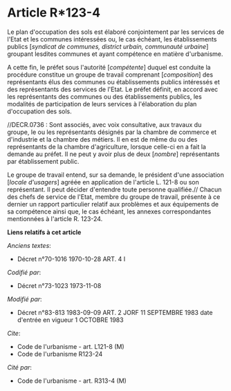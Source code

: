 # Article R*123-4

Le plan d'occupation des sols est élaboré conjointement par les services de l'Etat et les communes intéressées ou, le cas
échéant, les établissements publics [*syndicat de communes, district urbain, communauté urbaine*] groupant lesdites communes
et ayant compétence en matière d'urbanisme.

A cette fin, le préfet sous l'autorité [*compétente*] duquel est conduite la procédure constitue un groupe de travail
comprenant [*composition*] des représentants élus des communes ou établissements publics intéressés et des représentants des
services de l'Etat. Le préfet définit, en accord avec les représentants des communes ou des établissements publics, les
modalités de participation de leurs services à l'élaboration du plan d'occupation des sols.

//DECR.0736 : Sont associés, avec voix consultative, aux travaux du groupe, le ou les représentants désignés par la chambre
de commerce et d'industrie et la chambre des métiers. Il en est de même du ou des représentants de la chambre d'agriculture,
lorsque celle-ci en a fait la demande au préfet. Il ne peut y avoir plus de deux [*nombre*] représentants par établissement
public.

Le groupe de travail entend, sur sa demande, le président d'une association [*locale d'usagers*] agréée en application de
l'article L. 121-8 ou son représentant. Il peut décider d'entendre toute personne qualifiée.//    Chacun des chefs de service
de l'Etat, membre du groupe de travail, présente à ce dernier un rapport particulier relatif aux problèmes et aux équipements
de sa compétence ainsi que, le cas échéant, les annexes correspondantes mentionnées à l'article R. 123-24.

**Liens relatifs à cet article**

_Anciens textes_:

  - Décret n°70-1016 1970-10-28 ART. 4 I

_Codifié par_:

  - Décret n°73-1023 1973-11-08

_Modifié par_:

  - Décret n°83-813 1983-09-09 ART. 2 JORF 11 SEPTEMBRE 1983 date d'entrée en vigueur 1 OCTOBRE 1983

_Cite_:

  - Code de l'urbanisme - art. L121-8 (M)
  - Code de l'urbanisme R123-24

_Cité par_:

  - Code de l'urbanisme - art. R313-4 (M)
